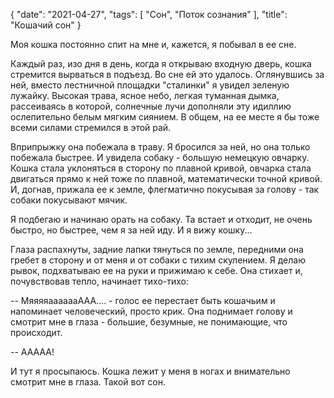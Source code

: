 {
   "date": "2021-04-27",
   "tags": [
      "Сон",
      "Поток сознания"
   ],
   "title": "Кошачий сон"
}

Моя кошка постоянно спит на мне и, кажется, я побывал в ее сне.

Каждый раз, изо дня в день, когда я открываю входную дверь, кошка стремится вырваться в подъезд. Во сне ей это удалось. Оглянувшись за ней, вместо лестничной площадки "сталинки" я увидел зеленую лужайку. Высокая трава, ясное небо, легкая туманная дымка, рассеиваясь в которой, солнечные лучи дополняли эту идиллию ослепительно белым мягким сиянием. В общем, на ее месте я бы тоже всеми силами стремился в этой рай.

Вприпрыжку она побежала в траву. Я бросился за ней, но она только побежала быстрее. И увидела собаку - большую немецкую овчарку. Кошка стала уклоняться в сторону по плавной кривой, овчарка стала двигаться прямо к ней тоже по плавной, математически точной кривой. И, догнав, прижала ее к земле, флегматично покусывая за голову - так собаки покусывают мячик.

Я подбегаю и начинаю орать на собаку. Та встает и отходит, не очень быстро, но быстрее, чем я за ней иду. И я вижу кошку...

Глаза распахнуты, задние лапки тянуться по земле, передними она гребет в сторону и от меня и от собаки с тихим скулением. Я делаю рывок, подхватываю ее на руки и прижимаю к себе. Она стихает и, почувствовав тепло, начинает тихо-тихо:

\-- МяяяяааааааААА.... - голос ее перестает быть кошачьим и напоминает человеческий, просто крик. Она поднимает голову и смотрит мне в глаза - большие, безумные, не понимающие, что происходит.

\-- ААААА!

И тут я просыпаюсь. Кошка лежит у меня в ногах и внимательно смотрит мне в глаза. Такой вот сон.
